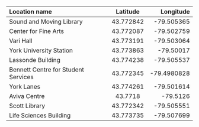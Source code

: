 | Location name | Latitude|Longitude |
| :---         |     :---:      |          ---: |
| Sound and Moving Library | 43.772842 | -79.505365 | 
| Center for Fine Arts | 43.772087 | -79.502759 |
| Vari Hall | 43.773191 | -79.503064 |
| York University Station | 43.773863 | -79.50017 |
| Lassonde Building | 43.774238 | -79.505537 |
| Bennett Centre for Student Services | 43.772345 | -79.4980828 |
| York Lanes | 43.774261 | -79.501614 |
| Aviva Centre | 43.7718 | -79.5126 |
| Scott Library | 43.772342 | -79.505551 |
| Life Sciences Building | 43.773735 | -79.507699 |
